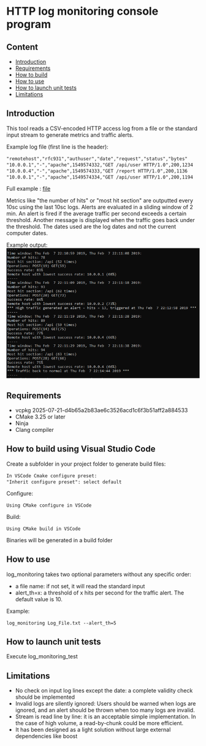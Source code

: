 # HTTP log monitoring console program

## Content

- [Introduction](#introduction)
- [Requirements](#requirements)
- [How to build](#how-to-build)
- [How to use](#how-to-use)
- [How to launch unit tests](#how-to-launch-unit-tests)
- [Limitations](#limitations)

## Introduction

This tool reads a CSV-encoded HTTP access log from a file or the standard input stream to generate metrics and traffic alerts.

Example log file (first line is the header):

```
"remotehost","rfc931","authuser","date","request","status","bytes"
"10.0.0.1","-","apache",1549574332,"GET /api/user HTTP/1.0",200,1234
"10.0.0.4","-","apache",1549574333,"GET /report HTTP/1.0",200,1136
"10.0.0.1","-","apache",1549574334,"GET /api/user HTTP/1.0",200,1194
```

Full example : [file](Log_File.txt)

Metrics like "the number of hits" or "most hit section" are outputted every 10sc using the last 10sc logs. Alerts are evaluated in a sliding window of 2 min. An alert is fired if the average traffic per second exceeds a certain threshold. Another message is displayed when the traffic goes back under the threshold. The dates used are the log dates and not the current computer dates.

Example output:
![img](/img/outputs.PNG)

## Requirements

- vcpkg 2025-07-21-d4b65a2b83ae6c3526acd1c6f3b51aff2a884533
- CMake 3.25 or later
- Ninja
- Clang compiler

## How to build using Visual Studio Code

Create a subfolder in your project folder to generate build files:

```
In VSCode Cmake configure preset:
"Inherit configure preset": select default
```

Configure:

```
Using CMake configure in VSCode
```

Build:

```
Using CMake build in VSCode
```

Binaries will be generated in a build folder

## How to use

log_monitoring takes two optional parameters without any specific order:

- a file name: if not set, it will read the standard input
- alert_th=x: a threshold of x hits per second for the traffic alert. The default value is 10.

Example:

```
log_monitoring Log_File.txt --alert_th=5
```

## How to launch unit tests

Execute log_monitoring_test

## Limitations

- No check on input log lines except the date: a complete validity check should be implemented
- Invalid logs are silently ignored: Users should be warned when logs are ignored, and an alert should be thrown when too many logs are invalid.
- Stream is read line by line: it is an acceptable simple implementation. In the case of high volume, a read-by-chunk could be more efficient.
- It has been designed as a light solution without large external dependencies like boost

